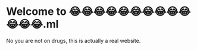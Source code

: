 <meta property="og:title" content="😂">
<meta property="og:site_name" content="Joy Emoji">
<meta property="og:url" content="https://xn--g28haaaaaaaaaaaa.ml/">
<meta property="og:description" content="">
<meta property="og:type" content="website">
<meta property="og:image" content="https://upload.wikimedia.org/wikipedia/commons/thumb/8/8e/Twemoji2_1f602.svg/1200px-Twemoji2_1f602.svg.png">

# Welcome to 😂😂😂😂😂😂😂😂😂😂😂😂😂.ml

No you are not on drugs, this is actually a real website.
